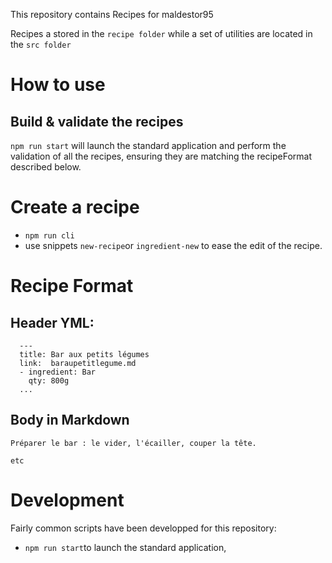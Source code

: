 This repository contains Recipes for maldestor95


Recipes a stored in the `recipe folder` while a set of utilities are located in the `src folder`


# How to use

## Build & validate the recipes

 `npm run start` will  launch the standard application and perform the validation of all the recipes, ensuring they are matching the recipeFormat described below.

# Create a recipe
* `npm run cli`
* use snippets `new-recipe`or `ingredient-new` to ease the edit of the recipe.
  
# Recipe Format

## Header  YML: 

```
  ---
  title: Bar aux petits légumes
  link:  baraupetitlegume.md
  - ingredient: Bar
    qty: 800g
  ...
```
## Body in Markdown

```
Préparer le bar : le vider, l'écailler, couper la tête.

etc
```
 
# Development
Fairly common scripts have been developped for this repository:
* `npm run start`to launch the standard application,


